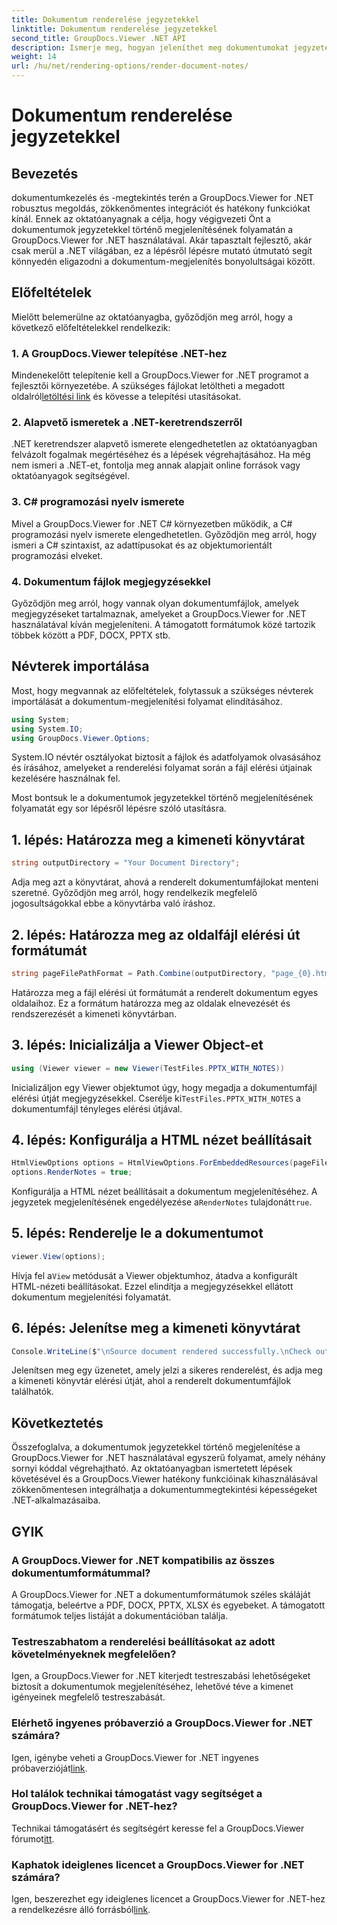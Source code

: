 ```yaml
---
title: Dokumentum renderelése jegyzetekkel
linktitle: Dokumentum renderelése jegyzetekkel
second_title: GroupDocs.Viewer .NET API
description: Ismerje meg, hogyan jeleníthet meg dokumentumokat jegyzetekkel a GroupDocs.Viewer for .NET segítségével. Lépésről lépésre bemutató útmutató a .NET-alkalmazásokba való zökkenőmentes integrációhoz.
weight: 14
url: /hu/net/rendering-options/render-document-notes/
---
```


# Dokumentum renderelése jegyzetekkel

## Bevezetés
dokumentumkezelés és -megtekintés terén a GroupDocs.Viewer for .NET robusztus megoldás, zökkenőmentes integrációt és hatékony funkciókat kínál. Ennek az oktatóanyagnak a célja, hogy végigvezeti Önt a dokumentumok jegyzetekkel történő megjelenítésének folyamatán a GroupDocs.Viewer for .NET használatával. Akár tapasztalt fejlesztő, akár csak merül a .NET világában, ez a lépésről lépésre mutató útmutató segít könnyedén eligazodni a dokumentum-megjelenítés bonyolultságai között.
## Előfeltételek
Mielőtt belemerülne az oktatóanyagba, győződjön meg arról, hogy a következő előfeltételekkel rendelkezik:
### 1. A GroupDocs.Viewer telepítése .NET-hez
 Mindenekelőtt telepítenie kell a GroupDocs.Viewer for .NET programot a fejlesztői környezetébe. A szükséges fájlokat letöltheti a megadott oldalról[letöltési link](https://releases.groupdocs.com/viewer/net/) és kövesse a telepítési utasításokat.
### 2. Alapvető ismeretek a .NET-keretrendszerről
.NET keretrendszer alapvető ismerete elengedhetetlen az oktatóanyagban felvázolt fogalmak megértéséhez és a lépések végrehajtásához. Ha még nem ismeri a .NET-et, fontolja meg annak alapjait online források vagy oktatóanyagok segítségével.
### 3. C# programozási nyelv ismerete
Mivel a GroupDocs.Viewer for .NET C# környezetben működik, a C# programozási nyelv ismerete elengedhetetlen. Győződjön meg arról, hogy ismeri a C# szintaxist, az adattípusokat és az objektumorientált programozási elveket.
### 4. Dokumentum fájlok megjegyzésekkel
Győződjön meg arról, hogy vannak olyan dokumentumfájlok, amelyek megjegyzéseket tartalmaznak, amelyeket a GroupDocs.Viewer for .NET használatával kíván megjeleníteni. A támogatott formátumok közé tartozik többek között a PDF, DOCX, PPTX stb.

## Névterek importálása
Most, hogy megvannak az előfeltételek, folytassuk a szükséges névterek importálását a dokumentum-megjelenítési folyamat elindításához.

```csharp
using System;
using System.IO;
using GroupDocs.Viewer.Options;
```
System.IO névtér osztályokat biztosít a fájlok és adatfolyamok olvasásához és írásához, amelyeket a renderelési folyamat során a fájl elérési útjainak kezelésére használnak fel.

Most bontsuk le a dokumentumok jegyzetekkel történő megjelenítésének folyamatát egy sor lépésről lépésre szóló utasításra.
## 1. lépés: Határozza meg a kimeneti könyvtárat
```csharp
string outputDirectory = "Your Document Directory";
```
Adja meg azt a könyvtárat, ahová a renderelt dokumentumfájlokat menteni szeretné. Győződjön meg arról, hogy rendelkezik megfelelő jogosultságokkal ebbe a könyvtárba való íráshoz.
## 2. lépés: Határozza meg az oldalfájl elérési út formátumát
```csharp
string pageFilePathFormat = Path.Combine(outputDirectory, "page_{0}.html");
```
Határozza meg a fájl elérési út formátumát a renderelt dokumentum egyes oldalaihoz. Ez a formátum határozza meg az oldalak elnevezését és rendszerezését a kimeneti könyvtárban.
## 3. lépés: Inicializálja a Viewer Object-et
```csharp
using (Viewer viewer = new Viewer(TestFiles.PPTX_WITH_NOTES))
```
 Inicializáljon egy Viewer objektumot úgy, hogy megadja a dokumentumfájl elérési útját megjegyzésekkel. Cserélje ki`TestFiles.PPTX_WITH_NOTES` a dokumentumfájl tényleges elérési útjával.
## 4. lépés: Konfigurálja a HTML nézet beállításait
```csharp
HtmlViewOptions options = HtmlViewOptions.ForEmbeddedResources(pageFilePathFormat);
options.RenderNotes = true;
```
 Konfigurálja a HTML nézet beállításait a dokumentum megjelenítéséhez. A jegyzetek megjelenítésének engedélyezése a`RenderNotes` tulajdonát`true`.
## 5. lépés: Renderelje le a dokumentumot
```csharp
viewer.View(options);
```
 Hívja fel a`View` metódusát a Viewer objektumhoz, átadva a konfigurált HTML-nézeti beállításokat. Ezzel elindítja a megjegyzésekkel ellátott dokumentum megjelenítési folyamatát.
## 6. lépés: Jelenítse meg a kimeneti könyvtárat
```csharp
Console.WriteLine($"\nSource document rendered successfully.\nCheck output in {outputDirectory}.");
```
Jelenítsen meg egy üzenetet, amely jelzi a sikeres renderelést, és adja meg a kimeneti könyvtár elérési útját, ahol a renderelt dokumentumfájlok találhatók.

## Következtetés
Összefoglalva, a dokumentumok jegyzetekkel történő megjelenítése a GroupDocs.Viewer for .NET használatával egyszerű folyamat, amely néhány sornyi kóddal végrehajtható. Az oktatóanyagban ismertetett lépések követésével és a GroupDocs.Viewer hatékony funkcióinak kihasználásával zökkenőmentesen integrálhatja a dokumentummegtekintési képességeket .NET-alkalmazásaiba.
## GYIK
### A GroupDocs.Viewer for .NET kompatibilis az összes dokumentumformátummal?
A GroupDocs.Viewer for .NET a dokumentumformátumok széles skáláját támogatja, beleértve a PDF, DOCX, PPTX, XLSX és egyebeket. A támogatott formátumok teljes listáját a dokumentációban találja.
### Testreszabhatom a renderelési beállításokat az adott követelményeknek megfelelően?
Igen, a GroupDocs.Viewer for .NET kiterjedt testreszabási lehetőségeket biztosít a dokumentumok megjelenítéséhez, lehetővé téve a kimenet igényeinek megfelelő testreszabását.
### Elérhető ingyenes próbaverzió a GroupDocs.Viewer for .NET számára?
 Igen, igénybe veheti a GroupDocs.Viewer for .NET ingyenes próbaverzióját[link](https://releases.groupdocs.com/).
### Hol találok technikai támogatást vagy segítséget a GroupDocs.Viewer for .NET-hez?
 Technikai támogatásért és segítségért keresse fel a GroupDocs.Viewer fórumot[itt](https://forum.groupdocs.com/c/viewer/9).
### Kaphatok ideiglenes licencet a GroupDocs.Viewer for .NET számára?
 Igen, beszerezhet egy ideiglenes licencet a GroupDocs.Viewer for .NET-hez a rendelkezésre álló forrásból[link](https://purchase.groupdocs.com/temporary-license/).